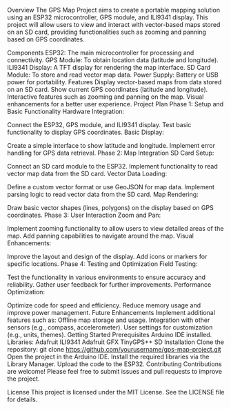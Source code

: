 Overview
The GPS Map Project aims to create a portable mapping solution using an ESP32 microcontroller, GPS module, and ILI9341 display. This project will allow users to view and interact with vector-based maps stored on an SD card, providing functionalities such as zooming and panning based on GPS coordinates.

Components
ESP32: The main microcontroller for processing and connectivity.
GPS Module: To obtain location data (latitude and longitude).
ILI9341 Display: A TFT display for rendering the map interface.
SD Card Module: To store and read vector map data.
Power Supply: Battery or USB power for portability.
Features
Display vector-based maps from data stored on an SD card.
Show current GPS coordinates (latitude and longitude).
Interactive features such as zooming and panning on the map.
Visual enhancements for a better user experience.
Project Plan
Phase 1: Setup and Basic Functionality
Hardware Integration:

Connect the ESP32, GPS module, and ILI9341 display.
Test basic functionality to display GPS coordinates.
Basic Display:

Create a simple interface to show latitude and longitude.
Implement error handling for GPS data retrieval.
Phase 2: Map Integration
SD Card Setup:

Connect an SD card module to the ESP32.
Implement functionality to read vector map data from the SD card.
Vector Data Loading:

Define a custom vector format or use GeoJSON for map data.
Implement parsing logic to read vector data from the SD card.
Map Rendering:

Draw basic vector shapes (lines, polygons) on the display based on GPS coordinates.
Phase 3: User Interaction
Zoom and Pan:

Implement zooming functionality to allow users to view detailed areas of the map.
Add panning capabilities to navigate around the map.
Visual Enhancements:

Improve the layout and design of the display.
Add icons or markers for specific locations.
Phase 4: Testing and Optimization
Field Testing:

Test the functionality in various environments to ensure accuracy and reliability.
Gather user feedback for further improvements.
Performance Optimization:

Optimize code for speed and efficiency.
Reduce memory usage and improve power management.
Future Enhancements
Implement additional features such as:
Offline map storage and usage.
Integration with other sensors (e.g., compass, accelerometer).
User settings for customization (e.g., units, themes).
Getting Started
Prerequisites
Arduino IDE installed.
Libraries:
Adafruit ILI9341
Adafruit GFX
TinyGPS++
SD
Installation
Clone the repository:
git clone https://github.com/yourusername/gps-map-project.git
Open the project in the Arduino IDE.
Install the required libraries via the Library Manager.
Upload the code to the ESP32.
Contributing
Contributions are welcome! Please feel free to submit issues and pull requests to improve the project.

License
This project is licensed under the MIT License. See the LICENSE file for details.
